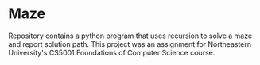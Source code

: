 # Maze
Repository contains a python program that uses recursion to solve a maze and report solution path. This project was an assignment for Northeastern University's CS5001 Foundations of Computer Science course.
